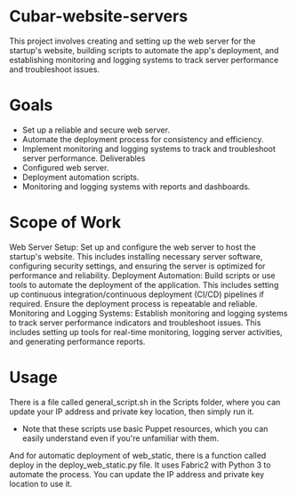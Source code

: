 # Cubar-website-servers
This project involves creating and setting up the web server for the startup's website, building scripts to automate the app's deployment, and establishing monitoring and logging systems to track server performance and troubleshoot issues.

# Goals
- Set up a reliable and secure web server.
- Automate the deployment process for consistency and efficiency.
- Implement monitoring and logging systems to track and troubleshoot server
performance.
Deliverables
- Configured web server.
- Deployment automation scripts.
- Monitoring and logging systems with reports and dashboards.

# Scope of Work
Web Server Setup: Set up and configure the web server to host the startup's website. This
includes installing necessary server software, configuring security settings, and ensuring the
server is optimized for performance and reliability.
Deployment Automation: Build scripts or use tools to automate the deployment of the
application. This includes setting up continuous integration/continuous deployment (CI/CD)
pipelines if required. Ensure the deployment process is repeatable and reliable.
Monitoring and Logging Systems: Establish monitoring and logging systems to track server
performance indicators and troubleshoot issues. This includes setting up tools for real-time
monitoring, logging server activities, and generating performance reports.

# Usage
There is a file called general_script.sh in the Scripts folder, where you can update your IP address and private key location, then simply run it.

* Note that these scripts use basic Puppet resources, which you can easily understand even if you're unfamiliar with them.

And for automatic deployment of web_static, there is a function called deploy in the deploy_web_static.py file. It uses Fabric2 with Python 3 to automate the process. You can update the IP address and private key location to use it.
